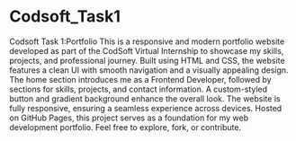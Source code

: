 # Codsoft_Task1
Codsoft Task 1:Portfolio
This is a responsive and modern portfolio website developed as part of the CodSoft Virtual Internship to showcase my skills, projects, and professional journey. Built using HTML and CSS, the website features a clean UI with smooth navigation and a visually appealing design. The home section introduces me as a Frontend Developer, followed by sections for skills, projects, and contact information. A custom-styled button and gradient background enhance the overall look. The website is fully responsive, ensuring a seamless experience across devices. Hosted on GitHub Pages, this project serves as a foundation for my web development portfolio. Feel free to explore, fork, or contribute.
